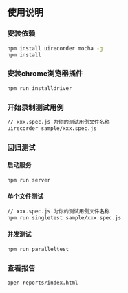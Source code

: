 ## 使用说明

### 安装依赖
```sh
npm install uirecorder mocha -g
npm install
```

### 安装chrome浏览器插件
```sh
npm run installdriver
```

### 开始录制测试用例
```sh
// xxx.spec.js 为你的测试用例文件名称
uirecorder sample/xxx.spec.js
```

### 回归测试
#### 启动服务
```sh
npm run server
```

#### 单个文件测试
```sh
// xxx.spec.js 为你的测试用例文件名称
npm run singletest sample/xxx.spec.js
```

#### 并发测试
```sh 
npm run paralleltest
```

### 查看报告
```sh
open reports/index.html
```